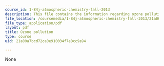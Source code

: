```yaml
---
course_id: 1-84j-atmospheric-chemistry-fall-2013
description: This file contains the information regarding ozone pollution.
file_location: /coursemedia/1-84j-atmospheric-chemistry-fall-2013/21a00a7bcd72ca0e910034f7e8cc9a94_MIT1_84JF13_Lec14_ozone.pdf
file_type: application/pdf
layout: pdf
title: Ozone pollution
type: course
uid: 21a00a7bcd72ca0e910034f7e8cc9a94

---
```

None